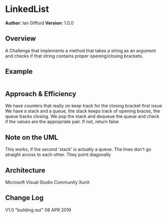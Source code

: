 # LinkedList

**Author**: Ian Gifford
**Version**: 1.0.0

## Overview
A Challenge that implements a method that takes a string as an argument and checks if that string contains proper opening/closing brackets.

## Example
![]()

## Approach & Efficiency
We have counters that really on keep track for the closing bracket first issue
We have a stack and a queue, the stack keeps track of opening braces, the queue tracks closing. We pop the stack and dequeue the queue and check if the values are the appropriate pair. If not, return false

## Note on the UML
This works, if the second 'stack' is actually a queue. The lines don't go straight across to each other. They point diagonally

## Architecture
Microsoft Visual Studio Community
Xunit

## Change Log
V1.0 "building out" 08 APR 2019

